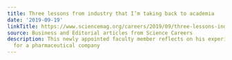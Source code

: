 ```yaml
---
title: Three lessons from industry that I’m taking back to academia
date: '2019-09-19'
linkTitle: https://www.sciencemag.org/careers/2019/09/three-lessons-industry-i-m-taking-back-academia
source: Business and Editorial articles from Science Careers
description: This newly appointed faculty member reflects on his experience working
  for a pharmaceutical company
---
```

